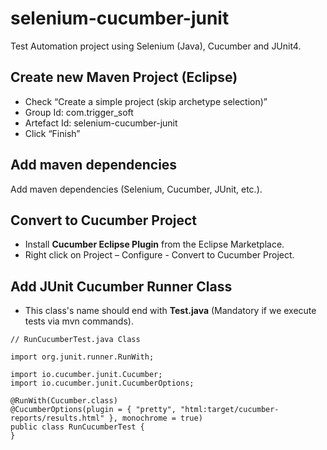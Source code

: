 # selenium-cucumber-junit
Test Automation project using Selenium (Java), Cucumber and JUnit4.

##  Create new Maven Project (Eclipse)
- Check “Create a simple project (skip archetype selection)”
- Group Id: com.trigger_soft
- Artefact Id: selenium-cucumber-junit
- Click “Finish”

## Add maven dependencies
Add maven dependencies (Selenium, Cucumber, JUnit, etc.).

## Convert to Cucumber Project
- Install **Cucumber Eclipse Plugin** from the Eclipse Marketplace.
- Right click on Project – Configure - Convert to Cucumber Project.

## Add JUnit Cucumber Runner Class
- This class's name should end with **Test.java** (Mandatory if we execute tests via mvn commands).

```
// RunCucumberTest.java Class

import org.junit.runner.RunWith;

import io.cucumber.junit.Cucumber;
import io.cucumber.junit.CucumberOptions;

@RunWith(Cucumber.class)
@CucumberOptions(plugin = { "pretty", "html:target/cucumber-reports/results.html" }, monochrome = true)
public class RunCucumberTest {
}
```
